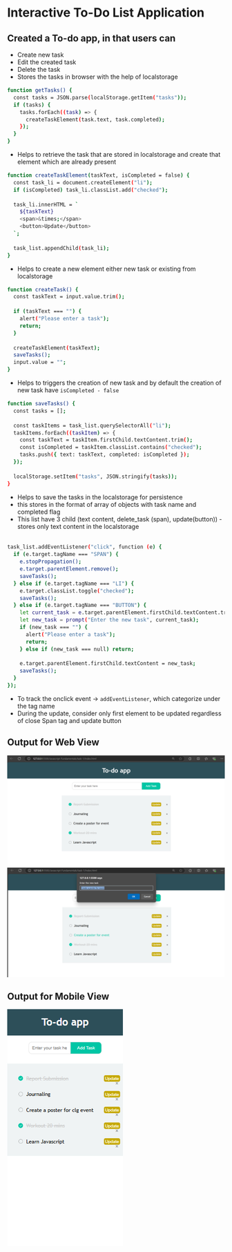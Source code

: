 # Interactive To-Do List Application
## Created a To-do app, in that users can 
- Create new task
- Edit the created task
- Delete the task
- Stores the tasks in browser with the help of localstorage

``` bash
function getTasks() {
  const tasks = JSON.parse(localStorage.getItem("tasks"));
  if (tasks) {
    tasks.forEach((task) => {
      createTaskElement(task.text, task.completed);
    });
  }
}
```
- Helps to retrieve the task that are stored in localstorage and create that element which are already present

```bash
function createTaskElement(taskText, isCompleted = false) {
  const task_li = document.createElement("li");
  if (isCompleted) task_li.classList.add("checked");

  task_li.innerHTML = `
    ${taskText}
    <span>&times;</span>
    <button>Update</button>
  `;

  task_list.appendChild(task_li);
}
```
- Helps to create a new element either new task or existing from localstorage


``` bash
function createTask() {
  const taskText = input.value.trim();

  if (taskText === "") {
    alert("Please enter a task");
    return;
  }

  createTaskElement(taskText);
  saveTasks();
  input.value = "";
}
```
- Helps to triggers the creation of new task and by default the creation of new task have `isCompleted - false`


``` bash
function saveTasks() {
  const tasks = [];

  const taskItems = task_list.querySelectorAll("li");
  taskItems.forEach((taskItem) => {
    const taskText = taskItem.firstChild.textContent.trim();
    const isCompleted = taskItem.classList.contains("checked");
    tasks.push({ text: taskText, completed: isCompleted });
  });

  localStorage.setItem("tasks", JSON.stringify(tasks));
}
```
- Helps to save the tasks in the localstorage for persistence 
- this stores in the format of array of objects with task name and completed flag
- This list have 3 child (text content, delete_task (span), update(button)) - stores only text content in the localstorage


``` bash

task_list.addEventListener("click", function (e) {
  if (e.target.tagName === "SPAN") {
    e.stopPropagation();
    e.target.parentElement.remove();
    saveTasks();
  } else if (e.target.tagName === "LI") {
    e.target.classList.toggle("checked");
    saveTasks();
  } else if (e.target.tagName === "BUTTON") {
    let current_task = e.target.parentElement.firstChild.textContent.trim();
    let new_task = prompt("Enter the new task", current_task);
    if (new_task === "") {
      alert("Please enter a task");
      return;
    } else if (new_task === null) return;

    e.target.parentElement.firstChild.textContent = new_task;
    saveTasks();
  }
});
```
- To track the onclick event -> `addEventListener`, which categorize under the tag name
- During the update, consider only first element to be updated regardless of close Span tag and update button

## Output for Web View 
![alt text](./assests/output1.png)
![alt text](./assests/output2.png)

## Output for Mobile View 
![alt text](./assests/image.png)